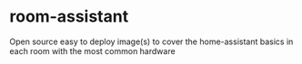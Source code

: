 # room-assistant
Open source easy to deploy image(s) to cover the home-assistant basics in each room with the most common hardware
